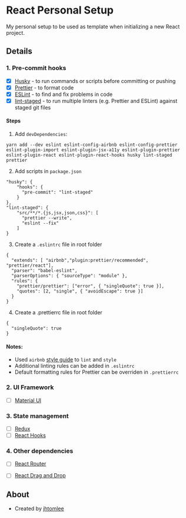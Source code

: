 # React Personal Setup

My personal setup to be used as template when initializing a new React project.

## Details

### 1. Pre-commit hooks
- [x] [Husky](https://github.com/typicode/husky) - to run commands or scripts before committing or pushing
- [x] [Prettier](https://prettier.io/docs/en/precommit.html) - to format code
- [x] [ESLint](https://eslint.org/docs/user-guide/getting-started) - to find and fix problems in code
- [x] [lint-staged](https://github.com/okonet/lint-staged) - to run multiple linters (e.g. Prettier and ESLint) against staged git files

#### Steps 

1) Add `devDependencies`: 
```
yarn add --dev eslint eslint-config-airbnb eslint-config-prettier eslint-plugin-import eslint-plugin-jsx-a11y eslint-plugin-prettier eslint-plugin-react eslint-plugin-react-hooks husky lint-staged prettier
```

2) Add scripts in `package.json`
```
"husky": {
    "hooks": {
      "pre-commit": "lint-staged"
    }
},
"lint-staged": {
    "src/**/*.{js,jsx,json,css}": [
      "prettier --write",
      "eslint --fix"
    ]
}
```

3) Create a `.eslintrc` file in root folder
```
{
  "extends": [ "airbnb","plugin:prettier/recommended", "prettier/react"],
  "parser": "babel-eslint",
  "parserOptions": { "sourceType": "module" },
  "rules": {
    "prettier/prettier": ["error", { "singleQuote": true }],
    "quotes": [2, "single", { "avoidEscape": true }]
  }
}
```

4) Create a .prettierrc file in root folder
```
{
  "singleQuote": true
}
```

#### Notes:
* Used `airbnb` [style guide](https://github.com/airbnb/javascript/tree/master/packages/eslint-config-airbnb) to `lint` and `style`
* Additional linting rules can be added in `.eslintrc`
* Default formatting rules for Prettier can be overriden in `.prettierrc`

### 2. UI Framework
- [ ] [Material UI](https://material-ui.com/)

### 3. State management
- [ ] [Redux](https://redux.js.org/)
- [ ] [React Hooks](https://reactjs.org/docs/hooks-overview.html)

### 4. Other dependencies
- [ ] [React Router](https://reactrouter.com/web/guides/quick-start)
- [ ] [React Drag and Drop](https://react-dnd.github.io/react-dnd/examples/tutorial)


## About
* Created by [jhtomlee](https://github.com/jhtomlee)


